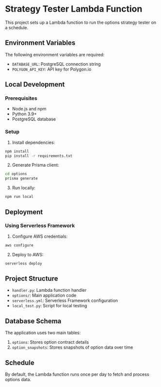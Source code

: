 # Strategy Tester Lambda Function

This project sets up a Lambda function to run the options strategy tester on a schedule.

## Environment Variables

The following environment variables are required:

- `DATABASE_URL`: PostgreSQL connection string
- `POLYGON_API_KEY`: API key for Polygon.io

## Local Development

### Prerequisites

- Node.js and npm
- Python 3.9+
- PostgreSQL database

### Setup

1. Install dependencies:

```bash
npm install
pip install -r requirements.txt
```

2. Generate Prisma client:

```bash
cd options
prisma generate
```

3. Run locally:

```bash
npm run local
```

## Deployment

### Using Serverless Framework

1. Configure AWS credentials:

```bash
aws configure
```

2. Deploy to AWS:

```bash
serverless deploy
```

## Project Structure

- `handler.py`: Lambda function handler
- `options/`: Main application code
- `serverless.yml`: Serverless Framework configuration
- `local_test.py`: Script for local testing

## Database Schema

The application uses two main tables:

1. `options`: Stores option contract details
2. `option_snapshots`: Stores snapshots of option data over time

## Schedule

By default, the Lambda function runs once per day to fetch and process options data.